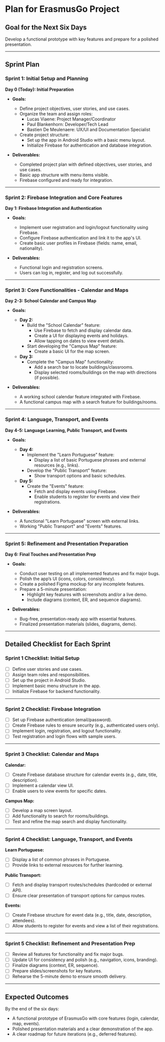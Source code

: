 # **Plan for ErasmusGo Project**  

## **Goal for the Next Six Days**  
Develop a functional prototype with key features and prepare for a polished presentation.  

---

## **Sprint Plan**  

### **Sprint 1: Initial Setup and Planning**  
**Day 0 (Today): Initial Preparation**  
- **Goals:**  
  - Define project objectives, user stories, and use cases.  
  - Organize the team and assign roles:  
    - Lucas Viaene: Project Manager/Coordinator  
    - Paul Blankenhorn: Developer/Tech Lead  
    - Bastien De Meulenaere: UX/UI and Documentation Specialist  
  - Create project structure:  
    - Set up the app in Android Studio with a basic menu layout.  
    - Initialize Firebase for authentication and database integration.  

- **Deliverables:**  
  - Completed project plan with defined objectives, user stories, and use cases.  
  - Basic app structure with menu items visible.  
  - Firebase configured and ready for integration.  

---

### **Sprint 2: Firebase Integration and Core Features**  
**Day 1: Firebase Integration and Authentication**  
- **Goals:**  
  - Implement user registration and login/logout functionality using Firebase.  
  - Configure Firebase authentication and link it to the app's UI.  
  - Create basic user profiles in Firebase (fields: name, email, nationality).  

- **Deliverables:**  
  - Functional login and registration screens.  
  - Users can log in, register, and log out successfully.  

---

### **Sprint 3: Core Functionalities - Calendar and Maps**  
**Day 2-3: School Calendar and Campus Map**  
- **Goals:**  
  - **Day 2:**  
    - Build the "School Calendar" feature:  
      - Use Firebase to fetch and display calendar data.  
      - Create a UI for displaying events and holidays.  
      - Allow tapping on dates to view event details.  
    - Start developing the "Campus Map" feature:  
      - Create a basic UI for the map screen.  
  - **Day 3:**  
    - Complete the "Campus Map" functionality:  
      - Add a search bar to locate buildings/classrooms.  
      - Display selected rooms/buildings on the map with directions (if possible).  

- **Deliverables:**  
  - A working school calendar feature integrated with Firebase.  
  - A functional campus map with a search feature for buildings/rooms.  

---

### **Sprint 4: Language, Transport, and Events**  
**Day 4-5: Language Learning, Public Transport, and Events**  
- **Goals:**  
  - **Day 4:**  
    - Implement the "Learn Portuguese" feature:  
      - Display a list of basic Portuguese phrases and external resources (e.g., links).  
    - Develop the "Public Transport" feature:  
      - Show transport options and basic schedules.  
  - **Day 5:**  
    - Create the "Events" feature:  
      - Fetch and display events using Firebase.  
      - Enable students to register for events and view their registrations.  

- **Deliverables:**  
  - A functional "Learn Portuguese" screen with external links.  
  - Working "Public Transport" and "Events" features.  

---

### **Sprint 5: Refinement and Presentation Preparation**  
**Day 6: Final Touches and Presentation Prep**  
- **Goals:**  
  - Conduct user testing on all implemented features and fix major bugs.  
  - Polish the app’s UI (icons, colors, consistency).  
  - Create a polished Figma mockup for any incomplete features.  
  - Prepare a 5-minute presentation:  
    - Highlight key features with screenshots and/or a live demo.  
    - Include diagrams (context, ER, and sequence diagrams).  

- **Deliverables:**  
  - Bug-free, presentation-ready app with essential features.  
  - Finalized presentation materials (slides, diagrams, demo).  

---

## **Detailed Checklist for Each Sprint**  

### **Sprint 1 Checklist: Initial Setup**  
- [ ] Define user stories and use cases.  
- [ ] Assign team roles and responsibilities.  
- [ ] Set up the project in Android Studio.  
- [ ] Implement basic menu structure in the app.  
- [ ] Initialize Firebase for backend functionality.  

---

### **Sprint 2 Checklist: Firebase Integration**  
- [ ] Set up Firebase authentication (email/password).  
- [ ] Create Firebase rules to ensure security (e.g., authenticated users only).  
- [ ] Implement login, registration, and logout functionality.  
- [ ] Test registration and login flows with sample users.  

---

### **Sprint 3 Checklist: Calendar and Maps**  
**Calendar:**  
- [ ] Create Firebase database structure for calendar events (e.g., date, title, description).  
- [ ] Implement a calendar view UI.  
- [ ] Enable users to view events for specific dates.  

**Campus Map:**  
- [ ] Develop a map screen layout.  
- [ ] Add functionality to search for rooms/buildings.  
- [ ] Test and refine the map search and display functionality.  

---

### **Sprint 4 Checklist: Language, Transport, and Events**  
**Learn Portuguese:**  
- [ ] Display a list of common phrases in Portuguese.  
- [ ] Provide links to external resources for further learning.  

**Public Transport:**  
- [ ] Fetch and display transport routes/schedules (hardcoded or external API).  
- [ ] Ensure clear presentation of transport options for campus routes.  

**Events:**  
- [ ] Create Firebase structure for event data (e.g., title, date, description, attendees).  
- [ ] Allow students to register for events and view a list of their registrations.  

---

### **Sprint 5 Checklist: Refinement and Presentation Prep**  
- [ ] Review all features for functionality and fix major bugs.  
- [ ] Update UI for consistency and polish (e.g., navigation, icons, branding).  
- [ ] Finalize diagrams (context, ER, sequence).  
- [ ] Prepare slides/screenshots for key features.  
- [ ] Rehearse the 5-minute demo to ensure smooth delivery.  

---

## **Expected Outcomes**  
By the end of the six days:  
- A functional prototype of ErasmusGo with core features (login, calendar, map, events).  
- Polished presentation materials and a clear demonstration of the app.  
- A clear roadmap for future iterations (e.g., deferred features).  
